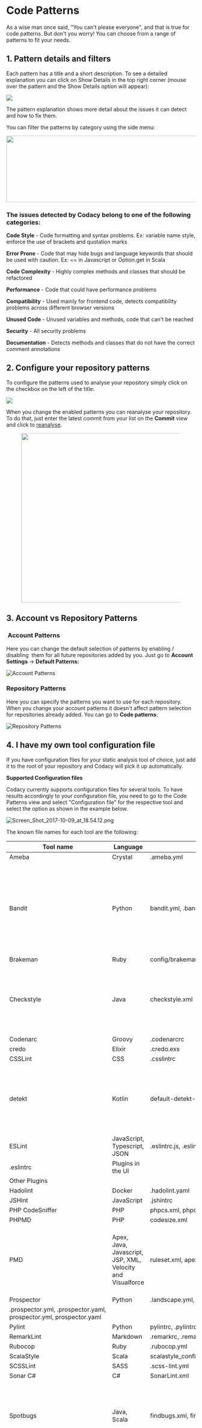 # Code Patterns

As a wise man once said, "You can't please everyone", and that is true for code patterns. But don't you worry! You can choose from a range of patterns to fit your needs.

## 1. Pattern details and filters

Each pattern has a title and a short description. To see a detailed explanation you can click on Show Details in the top right corner (mouse over the pattern and the Show Details option will appear):

![](../../images/pattern-explanation.png)

The pattern explanation shows more detail about the issues it can detect and how to fix them.

You can filter the patterns by category using the side menu:

<img src="/images/c14f895e0f57610b7fd706e27b31925e785e1a184549e765daf9f1e69ad54602.png" width="693" height="177" />

### The issues detected by Codacy belong to one of the following categories:

**Code Style** - Code formatting and syntax problems. Ex: variable name style, enforce the use of brackets and quotation marks

**Error Prone** - Code that may hide bugs and language keywords that should be used with caution. Ex: == in Javascript or Option.get in Scala

**Code Complexity** - Highly complex methods and classes that should be refactored

**Performance** - Code that could have performance problems

**Compatibility** - Used mainly for frontend code, detects compatibility problems across different browser versions

**Unused Code** - Unused variables and methods, code that can't be reached

**Security** - All security problems

**Documentation** - Detects methods and classes that do not have the correct comment annotations

## 2. Configure your repository patterns

To configure the patterns used to analyse your repository simply click on the checkbox on the left of the title:

![](../../images/enabled.png)

When you change the enabled patterns you can reanalyse your repository. To do that, just enter the latest commit from your list on the **Commit** view and click to [reanalyse](/hc/en-us/articles/213840489-How-do-I-reanalyse-my-commit-).

<figure>
<img src="/images/b76fc1f9e8dab5a1db65856b0dd09ce79a156a013573cdef5a700e823dc53547.png" width="637" height="450" alt="" />
</figure>

## 3. Account vs Repository Patterns

###  Account Patterns

Here you can change the default selection of patterns by enabling / disabling  them for all future repositories added by you. Just go to **Account Settings** -> **Default Patterns:**

![Account Patterns](../../images/Screen_Shot_2018-01-12_at_11.21.22.png)

### Repository Patterns

Here you can specify the patterns you want to use for each repository. When you change your account patterns it doesn't affect pattern selection for repositories already added. You can go to **Code patterns**:

![Repository Patterns](../../images/Screen_Shot_2019-06-18_at_17.57.58.png)

## 4. I have my own tool configuration file

If you have configuration files for your static analysis tool of choice, just add it to the root of your repository and Codacy will pick it up automatically.

**Supported Configuration files**

Codacy currently supports configuration files for several tools. To have results accordingly to your configuration file, you need to go to the Code Patterns view and select "Configuration file" for the respective tool and select the option as shown in the example below.

![Screen_Shot_2017-10-09_at_18.54.12.png](../../images/Screen_Shot_2017-10-09_at_18.54.12.png)

The known file names for each tool are the following:

| Tool name                                                          | Language                                                   | Files detected                                                                                            | Other info                                                                                                                 |
| ------------------------------------------------------------------ | ---------------------------------------------------------- | --------------------------------------------------------------------------------------------------------- | -------------------------------------------------------------------------------------------------------------------------- |
| Ameba                                                              | Crystal                                                    | .ameba.yml                                                                                                |                                                                                                                            |
| Bandit                                                             | Python                                                     | bandit.yml, .bandit                                                                                       | To solve flagged valid Python "assert" statements, create a bandit.yml in the root of the repo containing: skips: ['B101'] |
| Brakeman                                                           | Ruby                                                       | config/brakeman.yml                                                                                       |                                                                                                                            |
| Checkstyle                                                         | Java                                                       | checkstyle.xml                                                                                            | Supports config file in other dirs than root and can search up to 5 dirs into the repository.                              |
| Codenarc                                                           | Groovy                                                     | .codenarcrc                                                                                               |                                                                                                                            |
| credo                                                              | Elixir                                                     | .credo.exs                                                                                                |                                                                                                                            |
| CSSLint                                                            | CSS                                                        | .csslintrc                                                                                                |                                                                                                                            |
| detekt                                                             | Kotlin                                                     | default-detekt-config.yml, detekt.yml                                                                     | Supports config file in other dirs than root and can search up to 5 dirs into the repository.                              |
| ESLint                                                             | JavaScript, Typescript, JSON                               | .eslintrc.js, .eslintrc.yaml,.eslintrc.yml, .eslintrc.json,                                               |                                                                                                                            |
| .eslintrc                                                          | Plugins in the UI                                          |                                                                                                           |                                                                                                                            |
| Other Plugins                                                      |                                                            |                                                                                                           |                                                                                                                            |
| Hadolint                                                           | Docker                                                     | .hadolint.yaml                                                                                            |                                                                                                                            |
| JSHint                                                             | JavaScript                                                 | .jshintrc                                                                                                 |                                                                                                                            |
| PHP CodeSniffer                                                    | PHP                                                        | phpcs.xml, phpcs.xml.dist                                                                                 |                                                                                                                            |
| PHPMD                                                              | PHP                                                        | codesize.xml                                                                                              |                                                                                                                            |
| PMD                                                                | Apex, Java, Javascript, JSP, XML, Velocity and Visualforce | ruleset.xml, apex-ruleset.xml                                                                             | Supports config file in other dirs than root and can search up to 5 dirs into the repository.                              |
| Prospector                                                         | Python                                                     | .landscape.yml, .landscape.yaml, landscape.yml, landscape.yaml,                                           |                                                                                                                            |
| .prospector.yml, .prospector.yaml, prospector.yml, prospector.yaml |                                                            |                                                                                                           |                                                                                                                            |
| Pylint                                                             | Python                                                     | pylintrc, .pylintrc                                                                                       | Plugins                                                                                                                    |
| RemarkLint                                                         | Markdown                                                   | .remarkrc, .remarkrc.json, .remarkrc.yaml, .remarkrc.yml, .remarkrc.js                                    |                                                                                                                            |
| Rubocop                                                            | Ruby                                                       | .rubocop.yml                                                                                              |                                                                                                                            |
| ScalaStyle                                                         | Scala                                                      | scalastyle_config.xml, scalastyle-config.xml                                                              |                                                                                                                            |
| SCSSLint                                                           | SASS                                                       | .scss-lint.yml                                                                                            |                                                                                                                            |
| Sonar C#                                                           | C#                                                         | SonarLint.xml                                                                                             |                                                                                                                            |
| Spotbugs                                                           | Java, Scala                                                | findbugs.xml, findbugs-includes.xml, findbugs-excludes.xml                                                | Supports config file in other dirs than root and can search up to 5 dirs into the repository.                              |
| Stylelint                                                          | LESS, SASS, CSS                                            | .stylelintrc, stylelint.config.js, .stylelintrc.json, .stylelintrc.yaml, .stylelintrc.js, stylelintrc.yml | Supports config file in other dirs than root and can search up to 5 dirs into the repository.                              |
| SwiftLint                                                          | Swift                                                      | .swiftlint.yml                                                                                            |                                                                                                                            |
| Tailor                                                             | Swift                                                      | .tailor.yml                                                                                               |                                                                                                                            |
| TSLint                                                             | TypeScript                                                 | tslint.json                                                                                               |                                                                                                                            |
| tsqllint                                                           | SQL                                                        | .tsqllintrc                                                                                               |                                                                                                                            |

## 5. Configuring the repository root directory for analysis

By default, Codacy starts the analysis on the repository's root. However, you can set up a different repository folder on which to start the analysis using a [Codacy configuration file](/hc/en-us/articles/115002130625-Codacy-Configuration-File).
This file needs to be named **".codacy.yaml"** or **".codacy.yml"** and must be placed in the repository's root.

See example below:

```yaml
---
engines:
    rubocop:
    enabled: true
    exclude_paths:
        - config/engines.yml
    base_sub_dir: test/baseDir
```
